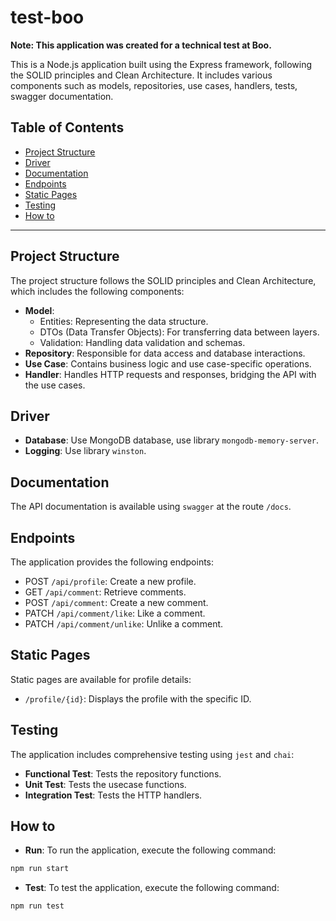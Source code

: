 # test-boo

**Note: This application was created for a technical test at Boo.**

This is a Node.js application built using the Express framework, following the SOLID principles and Clean Architecture. It includes various components such as models, repositories, use cases, handlers, tests, swagger documentation.

## Table of Contents

- [Project Structure](#project-structure)
- [Driver](#database)
- [Documentation](#documentation)
- [Endpoints](#endpoints)
- [Static Pages](#static-pages)
- [Testing](#testing)
- [How to](#how-to)

---

## Project Structure

The project structure follows the SOLID principles and Clean Architecture, which includes the following components:

- **Model**:
  - Entities: Representing the data structure.
  - DTOs (Data Transfer Objects): For transferring data between layers.
  - Validation: Handling data validation and schemas.
- **Repository**: Responsible for data access and database interactions.
- **Use Case**: Contains business logic and use case-specific operations.
- **Handler**: Handles HTTP requests and responses, bridging the API with the use cases.

## Driver
- **Database**: Use MongoDB database, use library `mongodb-memory-server`.
- **Logging**: Use library `winston`.


## Documentation

The API documentation is available using `swagger` at the route `/docs`.


## Endpoints

The application provides the following endpoints:

- POST `/api/profile`: Create a new profile.
- GET `/api/comment`: Retrieve comments.
- POST `/api/comment`: Create a new comment.
- PATCH `/api/comment/like`: Like a comment.
- PATCH `/api/comment/unlike`: Unlike a comment.

## Static Pages

Static pages are available for profile details:

- `/profile/{id}`: Displays the profile with the specific ID.

## Testing

The application includes comprehensive testing using `jest` and `chai`:

- **Functional Test**: Tests the repository functions.
- **Unit Test**: Tests the usecase functions.
- **Integration Test**: Tests the HTTP handlers.

## How to

- **Run**: To run the application, execute the following command:

```bash
npm run start
```

- **Test**: To test the application, execute the following command:

```bash
npm run test
```
